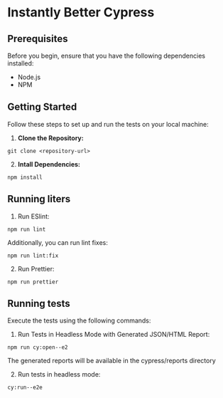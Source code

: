 # Instantly Better Cypress

## Prerequisites

Before you begin, ensure that you have the following dependencies installed:

- Node.js
- NPM

## Getting Started

Follow these steps to set up and run the tests on your local machine:

1. **Clone the Repository:**

```
git clone <repository-url>
```

2. **Intall Dependencies:**

```
npm install
```

## Running liters

1. Run ESlint:

```
npm run lint
```

Additionally, you can run lint fixes:

```
npm run lint:fix
```

2. Run Prettier:

```
npm run prettier
```

## Running tests

Execute the tests using the following commands:

1. Run Tests in Headless Mode with Generated JSON/HTML Report:

```
npm run cy:open--e2
```

The generated reports will be available in the cypress/reports directory

2. Run tests in headless mode:

```
cy:run--e2e
```
